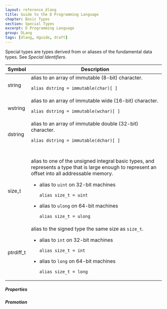 ```yaml
---
layout: reference_dlang
title: Guide to the D Programming Language
chapter: Basic Types
section: Special Types
excerpt: D Programming Language
group: DLang
tags: [dlang, dguide, draft]
---
```


 Special types are types derived from or aliases of the fundamental data types.
 See _Special Identifiers_.
 
| Symbol    | Description |
|-----------|-------------|
| string    | alias to an array of immutable (8-bit) character. <p>`alias dstring = immutable(char)[ ]`</p> |
| wstring   | alias to an array of immutable wide (16-bit) character. <p>`alias dstring = immutable(wchar)[ ]`</p> |
| dstring   | alias to an array of immutable double (32-bit) character. <p>`alias dstring = immutable(dchar)[ ]`</p> |
| &nbsp;    | |
| size_t    | alias to one of the unsigned integral basic types, and represents a type that is large enough to represent an offset into all addressable memory. <ul><li><p>alias to `uint` on 32-bit machines</p><p>`alias size_t = uint`</p></li> <li><p>alias to `ulong` on 64-bit machines</p><p>`alias size_t = ulong`</p></li></ul> |
| ptrdiff_t | alias to the signed type the same size as `size_t`. <ul><li><p>alias to `int` on 32-bit machines</p><p>`alias size_t = int`</p></li> <li><p>alias to `long` on 64-bit machines</p><p>`alias size_t = long`</p></li></ul> |

##### Properties

##### Promotion